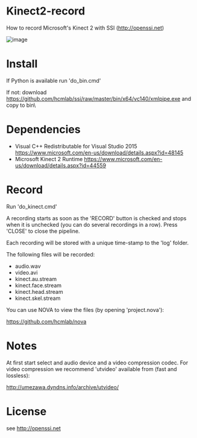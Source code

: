 # Kinect2-record
How to record Microsoft's Kinect 2 with SSI (http://openssi.net)

![image](https://raw.githubusercontent.com/hcmlab/kinect2-record/master/kinect.png)

# Install
If Python is available run 'do_bin.cmd'

If not: download https://github.com/hcmlab/ssi/raw/master/bin/x64/vc140/xmlpipe.exe and copy to bin\

# Dependencies
- Visual C++ Redistributable for Visual Studio 2015 https://www.microsoft.com/en-us/download/details.aspx?id=48145
- Microsoft Kinect 2 Runtime https://www.microsoft.com/en-us/download/details.aspx?id=44559

# Record
Run 'do_kinect.cmd'

A recording starts as soon as the 'RECORD' button is checked and stops when it is unchecked (you can do several recordings in a row). Press 'CLOSE' to close the pipeline.

Each recording will be stored with a unique time-stamp to the 'log\' folder.

The following files will be recorded:
- audio.wav
- video.avi
- kinect.au.stream
- kinect.face.stream
- kinect.head.stream
- kinect.skel.stream

You can use NOVA to view the files (by opening 'project.nova'):

https://github.com/hcmlab/nova

# Notes
At first start select and audio device and a video compression codec. For video compression we recommend 'utvideo' available from (fast and lossless):

http://umezawa.dyndns.info/archive/utvideo/

# License
see http://openssi.net
